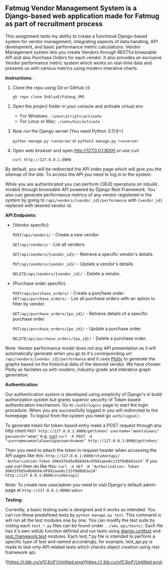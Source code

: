 Fatmug Vendor Management System is a Django-based web application made for Fatmug as part of recruitment process
--------------------------------------------------------------------------------------------------------------------------------------------------------------------------------------------------------------------
This assignment tests my ability to create a functional Django-based system for vendor
management, integrating aspects of data handling, API development, and basic performance
metric calculations.
Vendor Management system lets you create Vendors through RESTful browsable API and also Purchase Orders for each vendor.
It also provides an exclusive Vendor performance metric system which works on real-time data and presents us with
various metrics using
modern interative charts.

__Instructions:__

1. Clone the repo using Git or GitHub cli

   ```gh repo clone EnblazE/Fatmug_VMS```

2. Open the project folder in your console and activate virtual env
    - For Windows:
      ```.\venv\Scripts\activate```
    - For Linux or Mac:
      ```./venv/bin/activate```
3. Now run the Django server (You need Python 3.11.6+)

   ```python manage.py runserver``` or
   ```python3 manage.py runserver```
4. Open web browser and open http://127.0.0.1:8000 or use curl

   ```curl http://127.0.0.1:8000```

By default, you will be redirected the API index page which will give you the sitemap of the site.
To access the API you need to log in to the system.

While you are authenticated you can perform CRUD operations on inbuild models
through browsable API powered by Django Rest Framework.
You also can generate performance metrics of any vendor registered in the system
by going to ``/api/vendors/{vendor_id}/performance`` with ``{vendor_id}`` replaced with desired vendor id.

**API Endpoints:**

* (Vendor specific):

  ``POST/api/vendors/`` - Create a new vendor.

  ``GET/api/vendors/`` - List all vendors.

  ``GET/api/vendors/{vendor_id}/`` - Retrieve a specific vendor's details.

  ``PUT/api/vendors/{vendor_id}/`` - Update a vendor's details.

  ``DELETE/api/vendors/{vendor_id}/`` - Delete a vendor.


* (Purchase order specific):

  ``POST/api/purchase_orders/`` - Create a purchase order.
  ``GET/api/purchase_orders/`` - List all purchase orders with an option to filter by
  vendor.

  ``GET/api/purchase_orders/{po_id}/`` - Retrieve details of a specific purchase order.

  ``PUT/api/purchase_orders/{po_id}/`` - Update a purchase order.

  ``DELETE/api/purchase_orders/{po_id}/`` - Delete a purchase order.

Note: Vendor performance model does not any API presentation as it will automatically generate when you go to it's
corresponding
url: ``/api/vendors/{vendor_id}/performance`` and it uses [Plotly](https://plotly.com/python/) to generate the graphs
based on the historical data of the desired vendor. We have chosen Plotly as facilates us with modern, industry-grade
and interatice graph generation.

**Authentication:**

Our authentication system is developed using simplicity of Django's in build authorization system but grants superior
security of Token based authentication mechanism.
Go to ``/auth/login/`` page to start the login procedure. When you are successfully logged in you will redirected to the
homepage.
To logout from the system you need go ``auth/logout/``.

To generate token for token-based entry make a POST request through any http client
``POST http://127.0.0.1:8000/gettoken/ username="amanlalwani" password="aman"``
e.g. [curl](https://curl.se/)
``curl -X POST -d "username=amanlalwani&password=aman" http://127.0.0.1:8000/gettoken/``

Then you need to attach the token in request header when accessing the API pages
like this: ``http://127.0.0.1:8000/studentapi/ 'Authorization:Token d96d3fbd5e0b0dd4cdf681aee8c133f0d6b61e24'``
If you use
curl then do like this:
``curl -X GET -H "Authorization: Token d96d3fbd5e0b0dd4cdf681aee8c133f0d6b61e24" http://127.0.0.1:8000/studentapi/``

Note: To create new user/admin you need to visit Django's default admin page at
``http://127.0.0.1:8000/admin``

**Testing:**

Currently, a basic testing suite is designed and it works as intended. You can run these predefined tests by
``python manage.py test``. This command is will run all the test modules one by one. You can modify the test suite by
visitng each ``test_*.py``
files can be found under ``../vms_api/tests/``. Each file has it's own setUp function defined and run tests using
[django.unittest](https://docs.python.org/3/library/unittest.html#module-unittest)
and [rest_framework.test](https://www.django-rest-framework.org/api-guide/testing/) modules.
Each test_*.py file is intended to perform a specific type of test and named accordingly, for example, test_api.py is
made to test only API related tests which checks object creation using rest framework api.

![https://i.ibb.co/xfC4zjF/Untitled.png](https://i.ibb.co/xfC4zjF/Untitled.png)